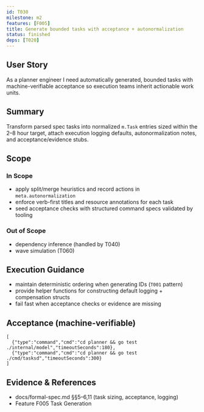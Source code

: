 ```yaml
---
id: T030
milestone: m2
features: [F005]
title: Generate bounded tasks with acceptance + autonormalization
status: finished
deps: [T020]
---
```


## User Story
As a planner engineer I need automatically generated, bounded tasks with machine-verifiable acceptance so execution teams inherit actionable work units.

## Summary
Transform parsed spec tasks into normalized `m.Task` entries sized within the 2–8 hour target, attach execution logging defaults, autonormalization notes, and acceptance/evidence stubs.

## Scope
### In Scope
- apply split/merge heuristics and record actions in `meta.autonormalization`
- enforce verb-first titles and resource annotations for each task
- seed acceptance checks with structured command specs validated by tooling
### Out of Scope
- dependency inference (handled by T040)
- wave simulation (T060)

## Execution Guidance
- maintain deterministic ordering when generating IDs (`T001` pattern)
- provide helper functions for constructing default logging + compensation structs
- fail fast when acceptance checks or evidence are missing

## Acceptance (machine-verifiable)
```acceptance
[
  {"type":"command","cmd":"cd planner && go test ./internal/model","timeoutSeconds":180},
  {"type":"command","cmd":"cd planner && go test ./cmd/tasksd","timeoutSeconds":300}
]
```

## Evidence & References
- docs/formal-spec.md §§5–6,11 (task sizing, acceptance, logging)
- Feature F005 Task Generation
